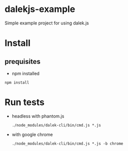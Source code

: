 # dalekjs-example
Simple example project for using dalek.js

# Install
## prequisites
 * npm installed

```npm install```

# Run tests

* headless with phantom.js

  ```./node_modules/dalek-cli/bin/cmd.js *.js```

* with google chrome

  ```./node_modules/dalek-cli/bin/cmd.js *.js -b chrome```

